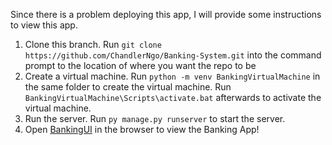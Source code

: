 Since there is a problem deploying this app, I will provide some instructions to view this app.

1. Clone this branch. Run `git clone https://github.com/ChandlerNgo/Banking-System.git` into the command prompt to the location of where you want the repo to be
2. Create a virtual machine. Run `python -m venv BankingVirtualMachine` in the same folder to create the virtual machine. Run `BankingVirtualMachine\Scripts\activate.bat` afterwards to activate the virtual machine.
3. Run the server. Run `py manage.py runserver` to start the server.
4. Open [BankingUI](http://127.0.0.1:8000/BankingUI) in the browser to view the Banking App!
